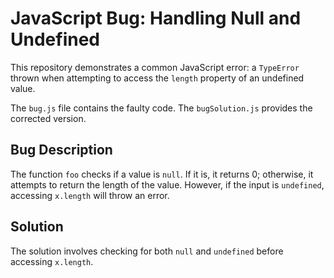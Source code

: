 # JavaScript Bug: Handling Null and Undefined

This repository demonstrates a common JavaScript error: a `TypeError` thrown when attempting to access the `length` property of an undefined value.

The `bug.js` file contains the faulty code. The `bugSolution.js` provides the corrected version.

## Bug Description

The function `foo` checks if a value is `null`. If it is, it returns 0; otherwise, it attempts to return the length of the value. However, if the input is `undefined`, accessing `x.length` will throw an error.

## Solution

The solution involves checking for both `null` and `undefined` before accessing `x.length`.